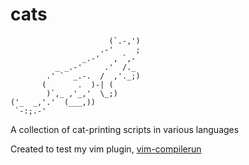 # cats

```
                      (`.-,')
                    .-'     ;
                _.-'   , `,-
          _ _.-'     .'  /._
        .' `  _.-.  /  ,'._;)
       (       .  )-| (
        )`,_ ,'_,'  \_;)
('_  _,'.'  (___,))
 `-:;.-'
```

A collection of cat-printing scripts in various languages

Created to test my vim plugin, [vim-compilerun](https://github.com/jacob-thompson/vim-compilerun)
